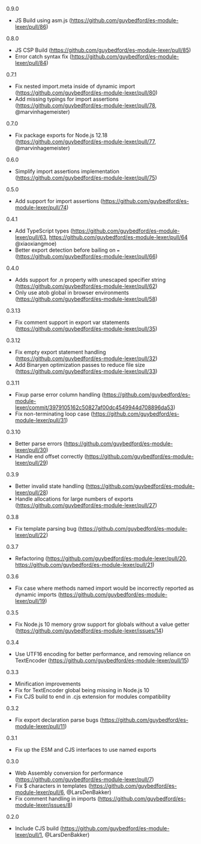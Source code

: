 0.9.0
* JS Build using asm.js (https://github.com/guybedford/es-module-lexer/pull/86)

0.8.0
* JS CSP Build (https://github.com/guybedford/es-module-lexer/pull/85)
* Error catch syntax fix (https://github.com/guybedford/es-module-lexer/pull/84)

0.7.1
* Fix nested import.meta inside of dynamic import (https://github.com/guybedford/es-module-lexer/pull/80)
* Add missing typings for import assertions (https://github.com/guybedford/es-module-lexer/pull/78, @marvinhagemeister)

0.7.0
* Fix package exports for Node.js 12.18 (https://github.com/guybedford/es-module-lexer/pull/77, @marvinhagemeister)

0.6.0
* Simplify import assertions implementation (https://github.com/guybedford/es-module-lexer/pull/75)

0.5.0
* Add support for import assertions (https://github.com/guybedford/es-module-lexer/pull/74)

0.4.1
* Add TypeScript types (https://github.com/guybedford/es-module-lexer/pull/63, https://github.com/guybedford/es-module-lexer/pull/64 @xiaoxiangmoe)
* Better export detection before bailing on `=` (https://github.com/guybedford/es-module-lexer/pull/66)

0.4.0
* Adds support for .n property with unescaped specifier string (https://github.com/guybedford/es-module-lexer/pull/62)
* Only use atob global in browser environments (https://github.com/guybedford/es-module-lexer/pull/58)

0.3.13
* Fix comment support in export var statements (https://github.com/guybedford/es-module-lexer/pull/35)

0.3.12
* Fix empty export statement handling (https://github.com/guybedford/es-module-lexer/pull/32)
* Add Binaryen optimization passes to reduce file size (https://github.com/guybedford/es-module-lexer/pull/33)

0.3.11
* Fixup parse error column handling (https://github.com/guybedford/es-module-lexer/commit/3979105162c50827af00dc4549944d708896da53)
* Fix non-terminating loop case (https://github.com/guybedford/es-module-lexer/pull/31)

0.3.10
* Better parse errors (https://github.com/guybedford/es-module-lexer/pull/30)
* Handle end offset correctly (https://github.com/guybedford/es-module-lexer/pull/29)

0.3.9
* Better invalid state handling (https://github.com/guybedford/es-module-lexer/pull/28)
* Handle allocations for large numbers of exports (https://github.com/guybedford/es-module-lexer/pull/27)

0.3.8
* Fix template parsing bug (https://github.com/guybedford/es-module-lexer/pull/22)

0.3.7
* Refactoring (https://github.com/guybedford/es-module-lexer/pull/20, https://github.com/guybedford/es-module-lexer/pull/21)

0.3.6
* Fix case where methods named import would be incorrectly reported as dynamic imports (https://github.com/guybedford/es-module-lexer/pull/19)

0.3.5
* Fix Node.js 10 memory grow support for globals without a value getter (https://github.com/guybedford/es-module-lexer/issues/14)

0.3.4
* Use UTF16 encoding for better performance, and removing reliance on TextEncoder (https://github.com/guybedford/es-module-lexer/pull/15)

0.3.3
* Minification improvements
* Fix for TextEncoder global being missing in Node.js 10
* Fix CJS build to end in .cjs extension for modules compatibility

0.3.2
* Fix export declaration parse bugs (https://github.com/guybedford/es-module-lexer/pull/11)

0.3.1
* Fix up the ESM and CJS interfaces to use named exports

0.3.0
* Web Assembly conversion for performance (https://github.com/guybedford/es-module-lexer/pull/7)
* Fix $ characters in templates (https://github.com/guybedford/es-module-lexer/pull/6, @LarsDenBakker)
* Fix comment handling in imports (https://github.com/guybedford/es-module-lexer/issues/8)

0.2.0
* Include CJS build (https://github.com/guybedford/es-module-lexer/pull/1, @LarsDenBakker)
